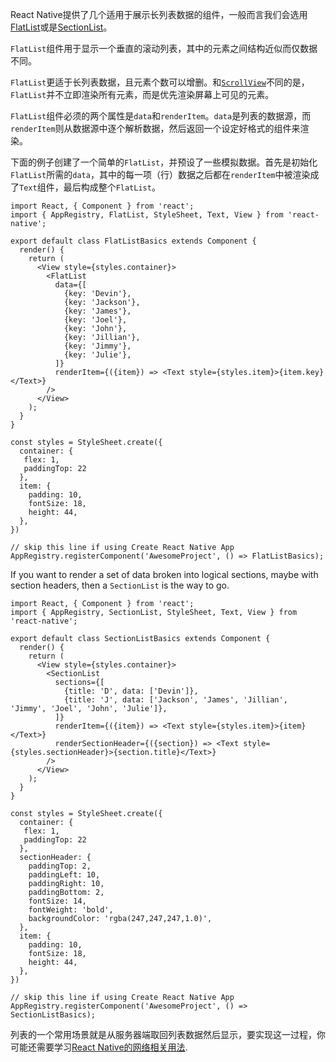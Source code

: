 React Native提供了几个适用于展示长列表数据的组件，一般而言我们会选用[FlatList](flatlist.html)或是[SectionList](sectionlist.html)。

`FlatList`组件用于显示一个垂直的滚动列表，其中的元素之间结构近似而仅数据不同。

`FlatList`更适于长列表数据，且元素个数可以增删。和[`ScrollView`](using-a-scrollview.html)不同的是，`FlatList`并不立即渲染所有元素，而是优先渲染屏幕上可见的元素。

`FlatList`组件必须的两个属性是`data`和`renderItem`。`data`是列表的数据源，而`renderItem`则从数据源中逐个解析数据，然后返回一个设定好格式的组件来渲染。

下面的例子创建了一个简单的`FlatList`，并预设了一些模拟数据。首先是初始化`FlatList`所需的`data`，其中的每一项（行）数据之后都在`renderItem`中被渲染成了`Text`组件，最后构成整个`FlatList`。 


```ReactNativeWebPlayer
import React, { Component } from 'react';
import { AppRegistry, FlatList, StyleSheet, Text, View } from 'react-native';

export default class FlatListBasics extends Component {
  render() {
    return (
      <View style={styles.container}>
        <FlatList
          data={[
            {key: 'Devin'},
            {key: 'Jackson'},
            {key: 'James'},
            {key: 'Joel'},
            {key: 'John'},
            {key: 'Jillian'},
            {key: 'Jimmy'},
            {key: 'Julie'},
          ]}
          renderItem={({item}) => <Text style={styles.item}>{item.key}</Text>}
        />
      </View>
    );
  }
}

const styles = StyleSheet.create({
  container: {
   flex: 1,
   paddingTop: 22
  },
  item: {
    padding: 10,
    fontSize: 18,
    height: 44,
  },
})

// skip this line if using Create React Native App
AppRegistry.registerComponent('AwesomeProject', () => FlatListBasics);
```

If you want to render a set of data broken into logical sections, maybe with section headers, then a `SectionList` is the way to go.

```ReactNativeWebPlayer
import React, { Component } from 'react';
import { AppRegistry, SectionList, StyleSheet, Text, View } from 'react-native';

export default class SectionListBasics extends Component {
  render() {
    return (
      <View style={styles.container}>
        <SectionList
          sections={[
            {title: 'D', data: ['Devin']},
            {title: 'J', data: ['Jackson', 'James', 'Jillian', 'Jimmy', 'Joel', 'John', 'Julie']},
          ]}
          renderItem={({item}) => <Text style={styles.item}>{item}</Text>}
          renderSectionHeader={({section}) => <Text style={styles.sectionHeader}>{section.title}</Text>}
        />
      </View>
    );
  }
}

const styles = StyleSheet.create({
  container: {
   flex: 1,
   paddingTop: 22
  },
  sectionHeader: {
    paddingTop: 2,
    paddingLeft: 10,
    paddingRight: 10,
    paddingBottom: 2,
    fontSize: 14,
    fontWeight: 'bold',
    backgroundColor: 'rgba(247,247,247,1.0)',
  },
  item: {
    padding: 10,
    fontSize: 18,
    height: 44,
  },
})

// skip this line if using Create React Native App
AppRegistry.registerComponent('AwesomeProject', () => SectionListBasics);
```

列表的一个常用场景就是从服务器端取回列表数据然后显示，要实现这一过程，你可能还需要学习[React Native的网络相关用法](network.html).
